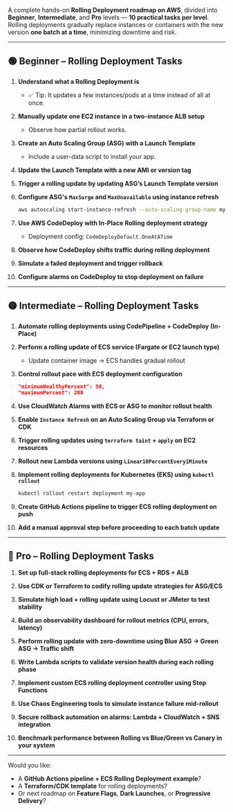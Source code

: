 A complete hands-on **Rolling Deployment roadmap on AWS**, divided into **Beginner**, **Intermediate**, and **Pro** levels — **10 practical tasks per level**. Rolling deployments gradually replace instances or containers with the new version **one batch at a time**, minimizing downtime and risk.

---

## 🟢 **Beginner – Rolling Deployment Tasks**

1. **Understand what a Rolling Deployment is**
   - ✅ Tip: It updates a few instances/pods at a time instead of all at once.

2. **Manually update one EC2 instance in a two-instance ALB setup**
   - Observe how partial rollout works.

3. **Create an Auto Scaling Group (ASG) with a Launch Template**
   - Include a user-data script to install your app.

4. **Update the Launch Template with a new AMI or version tag**

5. **Trigger a rolling update by updating ASG’s Launch Template version**

6. **Configure ASG's `MaxSurge` and `MaxUnavailable` using instance refresh**
   ```bash
   aws autoscaling start-instance-refresh --auto-scaling-group-name my-asg
   ```

7. **Use AWS CodeDeploy with In-Place Rolling deployment strategy**
   - Deployment config: `CodeDeployDefault.OneAtATime`

8. **Observe how CodeDeploy shifts traffic during rolling deployment**

9. **Simulate a failed deployment and trigger rollback**

10. **Configure alarms on CodeDeploy to stop deployment on failure**

---

## 🟡 **Intermediate – Rolling Deployment Tasks**

1. **Automate rolling deployments using CodePipeline + CodeDeploy (In-Place)**

2. **Perform a rolling update of ECS service (Fargate or EC2 launch type)**
   - Update container image → ECS handles gradual rollout

3. **Control rollout pace with ECS deployment configuration**
   ```json
   "minimumHealthyPercent": 50,
   "maximumPercent": 200
   ```

4. **Use CloudWatch Alarms with ECS or ASG to monitor rollout health**

5. **Enable `Instance Refresh` on an Auto Scaling Group via Terraform or CDK**

6. **Trigger rolling updates using `terraform taint` + `apply` on EC2 resources**

7. **Rollout new Lambda versions using `Linear10PercentEvery1Minute`**

8. **Implement rolling deployments for Kubernetes (EKS) using `kubectl rollout`**
   ```bash
   kubectl rollout restart deployment my-app
   ```

9. **Create GitHub Actions pipeline to trigger ECS rolling deployment on push**

10. **Add a manual approval step before proceeding to each batch update**

---

## 🔴 **Pro – Rolling Deployment Tasks**

1. **Set up full-stack rolling deployments for ECS + RDS + ALB**

2. **Use CDK or Terraform to codify rolling update strategies for ASG/ECS**

3. **Simulate high load + rolling update using Locust or JMeter to test stability**

4. **Build an observability dashboard for rollout metrics (CPU, errors, latency)**

5. **Perform rolling update with zero-downtime using Blue ASG → Green ASG → Traffic shift**

6. **Write Lambda scripts to validate version health during each rolling phase**

7. **Implement custom ECS rolling deployment controller using Step Functions**

8. **Use Chaos Engineering tools to simulate instance failure mid-rollout**

9. **Secure rollback automation on alarms: Lambda + CloudWatch + SNS integration**

10. **Benchmark performance between Rolling vs Blue/Green vs Canary in your system**

---

Would you like:
- A **GitHub Actions pipeline + ECS Rolling Deployment example**?
- A **Terraform/CDK template** for rolling deployments?
- Or next roadmap on **Feature Flags**, **Dark Launches**, or **Progressive Delivery**?
